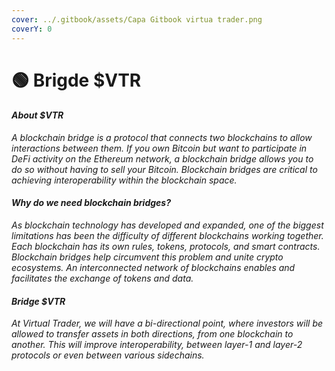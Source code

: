 ```yaml
---
cover: ../.gitbook/assets/Capa Gitbook virtua trader.png
coverY: 0
---
```


# 🟢 Brigde $VTR

#### _About $VTR_

_A blockchain bridge is a protocol that connects two blockchains to allow interactions between them. If you own Bitcoin but want to participate in DeFi activity on the Ethereum network, a blockchain bridge allows you to do so without having to sell your Bitcoin. Blockchain bridges are critical to achieving interoperability within the blockchain space._

#### _Why do we need blockchain bridges?_

_As blockchain technology has developed and expanded, one of the biggest limitations has been the difficulty of different blockchains working together. Each blockchain has its own rules, tokens, protocols, and smart contracts. Blockchain bridges help circumvent this problem and unite crypto ecosystems. An interconnected network of blockchains enables and facilitates the exchange of tokens and data._

#### _Bridge $VTR_

_At Virtual Trader, we will have a bi-directional point, where investors will be allowed to transfer assets in both directions, from one blockchain to another. This will improve interoperability, between layer-1 and layer-2 protocols or even between various sidechains._
